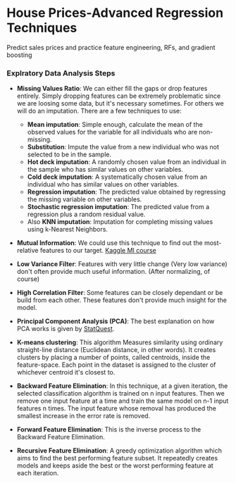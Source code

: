 # House Prices-Advanced Regression Techniques
 Predict sales prices and practice feature engineering, RFs, and gradient boosting
 
### Explratory Data Analysis Steps

- **Missing Values Ratio**: We can either fill the gaps or drop features entirely. Simply dropping features can be extremely problematic since we are loosing some data, but it's necessary sometimes. For others we will do an imputation. There are a few techniques to use:

    - **Mean imputation**: Simple enough, calculate the mean of the observed values for the variable for all individuals who are non-missing.
    - **Substitution**: Impute the value from a new individual who was not selected to be in the sample.
    - **Hot deck imputation**: A randomly chosen value from an individual in the sample who has similar values on other variables.
    - **Cold deck imputation**: A systematically chosen value from an individual who has similar values on other variables.
    - **Regression imputation**: The predicted value obtained by regressing the missing variable on other variables.
    - **Stochastic regression imputation**: The predicted value from a regression plus a random residual value.
    - Also **KNN imputation**: Imputation for completing missing values using k-Nearest Neighbors.

- **Mutual Information**: We could use this technique to find out the most-relative features to our target. [Kaggle MI course](https://www.kaggle.com/ryanholbrook/mutual-information)
- **Low Variance Filter**: Features with very little change (Very low variance) don't often provide much useful information. (After normalizing, of course)
- **High Correlation Filter**: Some features can be closely dependant or be build from each other. These features don't provide much insight for the model.
- **Principal Component Analysis (PCA)**: The best explanation on how PCA works is given by [StatQuest](https://www.youtube.com/watch?v=FgakZw6K1QQ).
- **K-means clustering**: This algorithm Measures similarity using ordinary straight-line distance (Euclidean distance, in other words). It creates clusters by placing a number of points, called centroids, inside the feature-space. Each point in the dataset is assigned to the cluster of whichever centroid it's closest to.
- **Backward Feature Elimination**: In this technique, at a given iteration, the selected classification algorithm is trained on n input features. Then we remove one input feature at a time and train the same model on n-1 input features n times. The input feature whose removal has produced the smallest increase in the error rate is removed.
- **Forward Feature Elimination**: This is the inverse process to the Backward Feature Elimination.
- **Recursive Feature Elimination**: A greedy optimization algorithm which aims to find the best performing feature subset. It repeatedly creates models and keeps aside the best or the worst performing feature at each iteration.
